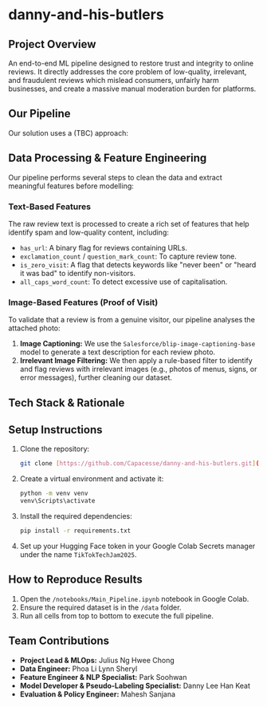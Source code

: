 # danny-and-his-butlers

## Project Overview

An end-to-end ML pipeline designed to restore trust and integrity to online reviews. It directly addresses the core problem of low-quality, irrelevant, and fraudulent reviews which mislead consumers, unfairly harm businesses, and create a massive manual moderation burden for platforms.

## Our Pipeline

Our solution uses a (TBC) approach:

## Data Processing & Feature Engineering

Our pipeline performs several steps to clean the data and extract meaningful features before modelling:
### Text-Based Features
The raw review text is processed to create a rich set of features that help identify spam and low-quality content, including:
-   `has_url`: A binary flag for reviews containing URLs.
-   `exclamation_count` / `question_mark_count`: To capture review tone.
-   `is_zero_visit`: A flag that detects keywords like "never been" or "heard it was bad" to identify non-visitors.
-   `all_caps_word_count`: To detect excessive use of capitalisation.

### Image-Based Features (Proof of Visit)
To validate that a review is from a genuine visitor, our pipeline analyses the attached photo:
1.  **Image Captioning:** We use the `Salesforce/blip-image-captioning-base` model to generate a text description for each review photo.
2.  **Irrelevant Image Filtering:** We then apply a rule-based filter to identify and flag reviews with irrelevant images (e.g., photos of menus, signs, or error messages), further cleaning our dataset.

## Tech Stack & Rationale

## Setup Instructions

1. Clone the repository:
   ```bash
   git clone [https://github.com/Capacesse/danny-and-his-butlers.git](https://github.com/Capacesse/danny-and-his-butlers.git)
   ```
2. Create a virtual environment and activate it:
   ```bash
   python -m venv venv
   venv\Scripts\activate
   ```
3. Install the required dependencies:
   ```bash
   pip install -r requirements.txt
   ```
4. Set up your Hugging Face token in your Google Colab Secrets manager under the name `TikTokTechJam2025`.

## How to Reproduce Results

1. Open the `/notebooks/Main_Pipeline.ipynb` notebook in Google Colab.
2. Ensure the required dataset is in the `/data` folder.
3. Run all cells from top to bottom to execute the full pipeline.

## Team Contributions

- **Project Lead & MLOps:** Julius Ng Hwee Chong
- **Data Engineer:** Phoa Li Lynn Sheryl
- **Feature Engineer & NLP Specialist:** Park Soohwan
- **Model Developer & Pseudo-Labeling Specialist:** Danny Lee Han Keat
- **Evaluation & Policy Engineer:** Mahesh Sanjana
